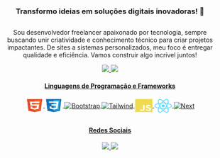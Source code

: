 <h3 align="center">Transformo ideias em soluções digitais inovadoras! 🚀</h3> 

##

<p align="center">
Sou desenvolvedor freelancer apaixonado por tecnologia, sempre buscando unir criatividade e conhecimento técnico para criar projetos impactantes. De sites a sistemas personalizados, meu foco é entregar qualidade e eficiência. Vamos construir algo incrível juntos! </p>
 <div align="center">
  <a href="https://github.com/MatheusZamo">
  <img height="165em" src="https://github-readme-stats.vercel.app/api?username=MatheusZamo&show_icons=true&theme=dark&include_all_commits=true&count_private=true"/>
  <img height="165em" src="https://github-readme-stats.vercel.app/api/top-langs/?username=MatheusZamo&layout=compact&langs_count=7&theme=dark"/>
</div>
  <div align="center" style="display: inline_block">
    <h4>Linguagens de Programação e Frameworks</h4>
    <img align="center" alt="HTML" height="30" width="40" src="https://raw.githubusercontent.com/devicons/devicon/master/icons/html5/html5-original.svg">
    <img align="center" alt="CSS" height="30" width="40" src="https://raw.githubusercontent.com/devicons/devicon/master/icons/css3/css3-original.svg">
    <img align="center" alt="Bootstrap" height="35" width="40" src="https://cdn.jsdelivr.net/gh/devicons/devicon@latest/icons/bootstrap/bootstrap-original.svg" />
    <img align="center" alt="Tailwind" height="35" width="40" src="https://cdn.jsdelivr.net/gh/devicons/devicon@latest/icons/tailwindcss/tailwindcss-original.svg" />
    <img align="center" alt="Js" height="30" width="40" src="https://raw.githubusercontent.com/devicons/devicon/master/icons/javascript/javascript-plain.svg">
    <img align="center" alt="React" height="35" width="40" src="https://raw.githubusercontent.com/devicons/devicon/master/icons/react/react-original.svg">
    <img align="center" alt="Next" height="35" width="40" src="https://cdn.jsdelivr.net/gh/devicons/devicon@latest/icons/nextjs/nextjs-original.svg" />
  </div>
   
 ##
 
<div align="center"> 
 <h4>Redes Sociais</h4>
  <a href="https://www.linkedin.com/in/matheuszamo/" target="_blank">
   <img src="https://img.shields.io/badge/-LinkedIn-%230077B5?style=for-the-badge&logo=linkedin&logoColor=white">
  </a> 
 <a href="https://www.instagram.com/matheus.zamo/" target="_blank">
  <img src="https://img.shields.io/badge/-Instagram-E4405F?style=for-the-badge&amp;logo=instagram&amp;logoColor=white">
 </a> 
</div>
